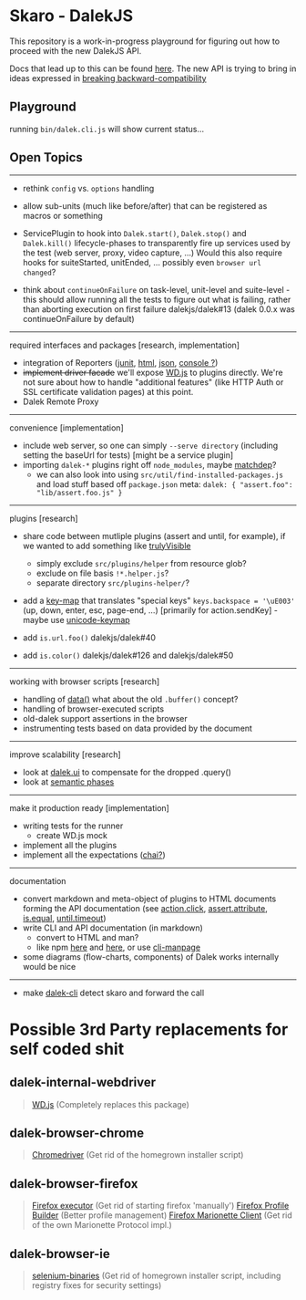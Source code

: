 # Skaro - DalekJS

This repository is a work-in-progress playground for figuring out how to proceed with the new DalekJS API. 

Docs that lead up to this can be found [here](https://github.com/rodneyrehm/dalek-api/). The new API is trying to bring in ideas expressed in [breaking backward-compatibility](https://github.com/rodneyrehm/dalek-api/blob/master/breaking-bc-api.md)

## Playground

running `bin/dalek.cli.js` will show current status…


## Open Topics

---

* rethink `config` vs. `options` handling

* allow sub-units (much like before/after) that can be registered as macros or something

* ServicePlugin to hook into `Dalek.start()`, `Dalek.stop()` and `Dalek.kill()` lifecycle-phases to transparently fire up services used by the test (web server, proxy, video capture, …) Would this also require hooks for suiteStarted, unitEnded, … possibly even `browser url changed`?

* think about `continueOnFailure` on task-level, unit-level and suite-level - this should allow running all the tests to figure out what is failing, rather than aborting execution on first failure dalekjs/dalek#13 (dalek 0.0.x was continueOnFailure by default)

---

required interfaces and packages [research, implementation]

* integration of Reporters ([junit](https://github.com/dalekjs/dalek-reporter-junit), [html](https://github.com/dalekjs/dalek-reporter-html), [json](https://github.com/dalekjs/dalek-reporter-json), [console ?](https://github.com/dalekjs/dalek-reporter-console))
* ~~implement driver facade~~ we'll expose [WD.js](https://github.com/admc/wd) to plugins directly. We're not sure about how to handle "additional features" (like HTTP Auth or SSL certificate validation pages) at this point.
* Dalek Remote Proxy

---

convenience [implementation]

* include web server, so one can simply `--serve directory` (including setting the baseUrl for tests) [might be a service plugin]
* importing `dalek-*` plugins right off `node_modules`, maybe [matchdep](https://www.npmjs.org/package/matchdep)?
  * we can also look into using `src/util/find-installed-packages.js` and load stuff based off `package.json` meta: `dalek: { "assert.foo": "lib/assert.foo.js" }`

---

plugins [research]

* share code between mutliple plugins (assert and until, for example), if we wanted to add something like [trulyVisible](http://useallfive.com/thoughts/javascript-tool-detect-if-a-dom-element-is-truly-visible/)
  * simply exclude `src/plugins/helper` from resource glob?
  * exclude on file basis `!*.helper.js`?
  * separate directory `src/plugins-helper/`?

* add a [key-map](http://www.w3.org/TR/2012/WD-webdriver-20120710/#character-types) that translates "special keys" `keys.backspace = '\uE003'` (up, down, enter, esc, page-end, …) [primarily for action.sendKey] - maybe use [unicode-keymap](https://www.npmjs.org/package/unicode-keymap)
* add `is.url.foo()`  dalekjs/dalek#40
* add `is.color()` dalekjs/dalek#126 and dalekjs/dalek#50

---

working with browser scripts [research]

* handling of [data()](https://github.com/dalekjs/dalek/blob/master/lib/dalek/actions.js#L1214) what about the old `.buffer()` concept?
* handling of browser-executed scripts
* old-dalek support assertions in the browser
* instrumenting tests based on data provided by the document

---

improve scalability [research]

* look at [dalek.ui](https://github.com/rodneyrehm/dalek-api/blob/master/breaking-bc-api.md#remembering-ui-elements) to compensate for the dropped .query()
* look at [semantic phases](https://github.com/rodneyrehm/dalek-api/blob/master/breaking-bc-api.md#semantic-phases)

---

make it production ready [implementation]

* writing tests for the runner
  * create WD.js mock
* implement all the plugins
* implement all the expectations ([chai?](http://chaijs.com/api/assert/))

---

documentation

* convert markdown and meta-object of plugins to HTML documents forming the API documentation (see [action.click](https://github.com/dalekjs/skaro/blob/master/src/plugins/action/action.click.js), [assert.attribute](https://github.com/dalekjs/skaro/blob/master/src/plugins/assert/assert.attribute.js), [is.equal](https://github.com/dalekjs/skaro/blob/master/src/plugins/is/is.equal.js), [until.timeout](https://github.com/dalekjs/skaro/blob/master/src/plugins/until/until.timeout.js))
* write CLI and API documentation (in markdown)
  * convert to HTML and man?
  * like npm [here](https://github.com/npm/npm/blob/master/Makefile#L11-L14) and [here](https://github.com/npm/npm/blob/master/Makefile#L97-L117), or use [cli-manpage](https://www.npmjs.org/package/cli-manpage)
* some diagrams (flow-charts, components) of Dalek works internally would be nice

---

* make [dalek-cli](https://github.com/dalekjs/dalek-cli) detect skaro and forward the call


# Possible 3rd Party replacements for self coded shit

## dalek-internal-webdriver
> [WD.js](https://github.com/admc/wd) (Completely replaces this package)

## dalek-browser-chrome
> [Chromedriver](https://www.npmjs.org/package/chromedriver) (Get rid of the homegrown installer script)

## dalek-browser-firefox
> [Firefox executor](https://github.com/mozilla-b2g/marionette-firefox-host) (Get rid of starting firefox 'manually')
> [Firefox Profile Builder](https://www.npmjs.org/package/marionette-profile-builder) (Better profile management)
> [Firefox Marionette Client](https://www.npmjs.org/package/marionette-client) (Get rid of the own Marionette Protocol impl.)

## dalek-browser-ie
> [selenium-binaries](https://www.npmjs.org/package/selenium-binaries) (Get rid of homegrown installer script, including registry fixes for security settings)